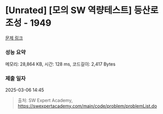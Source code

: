 # [Unrated] [모의 SW 역량테스트] 등산로 조성 - 1949 

[문제 링크](https://swexpertacademy.com/main/code/problem/problemDetail.do?contestProbId=AV5PoOKKAPIDFAUq) 

### 성능 요약

메모리: 28,864 KB, 시간: 128 ms, 코드길이: 2,417 Bytes

### 제출 일자

2025-03-06 14:45



> 출처: SW Expert Academy, https://swexpertacademy.com/main/code/problem/problemList.do